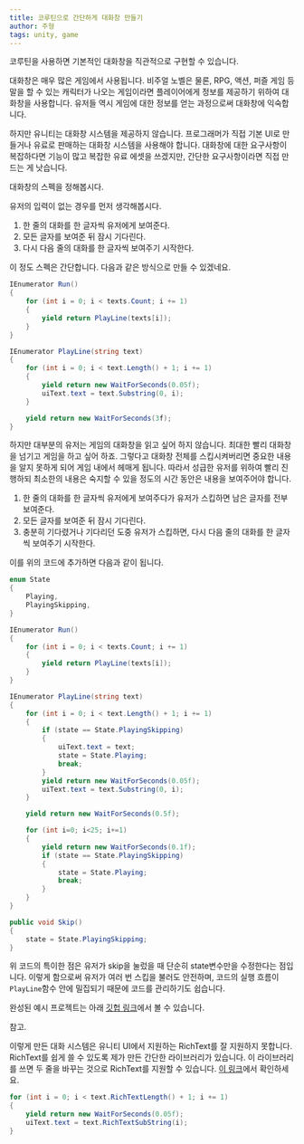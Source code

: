 ```yaml
---
title: 코루틴으로 간단하게 대화창 만들기
author: 주형
tags: unity, game
---
```


코루틴을 사용하면 기본적인 대화창을 직관적으로 구현할 수 있습니다.

대화창은 매우 많은 게임에서 사용됩니다. 비주얼 노벨은 물론, RPG, 액션, 퍼즐 게임 등 말을 할 수 있는 캐릭터가 나오는 게임이라면 플레이어에게 정보를 제공하기 위하여 대화창을 사용합니다. 유저들 역시 게임에 대한 정보를 얻는 과정으로써 대화창에 익숙합니다.

하지만 유니티는 대화창 시스템을 제공하지 않습니다. 프로그래머가 직접 기본 UI로 만들거나 유료로 판매하는 대화창 시스템을 사용해야 합니다. 대화창에 대한 요구사항이 복잡하다면 기능이 많고 복잡한 유료 에셋을 쓰겠지만, 간단한 요구사항이라면 직접 만드는 게 낫습니다.

대화창의 스펙을 정해봅시다.

유저의 입력이 없는 경우를 먼저 생각해봅시다.

1. 한 줄의 대화를 한 글자씩 유저에게 보여준다.
1. 모든 글자를 보여준 뒤 잠시 기다린다.
1. 다시 다음 줄의 대화를 한 글자씩 보여주기 시작한다.

이 정도 스펙은 간단합니다. 다음과 같은 방식으로 만들 수 있겠네요.

```cs
IEnumerator Run()
{
    for (int i = 0; i < texts.Count; i += 1)
    {
        yield return PlayLine(texts[i]);
    }
}

IEnumerator PlayLine(string text)
{
    for (int i = 0; i < text.Length() + 1; i += 1)
    {
        yield return new WaitForSeconds(0.05f);
        uiText.text = text.Substring(0, i);
    }

    yield return new WaitForSeconds(3f);
}
```

하지만 대부분의 유저는 게임의 대화창을 읽고 싶어 하지 않습니다. 최대한 빨리 대화창을 넘기고 게임을 하고 싶어 하죠. 그렇다고 대화창 전체를 스킵시켜버리면 중요한 내용을 알지 못하게 되어 게임 내에서 헤매게 됩니다. 따라서 성급한 유저를 위하여 빨리 진행하되 최소한의 내용은 숙지할 수 있을 정도의 시간 동안은 내용을 보여주어야 합니다.

1. 한 줄의 대화를 한 글자씩 유저에게 보여주다가 유저가 스킵하면 남은 글자를 전부 보여준다.
1. 모든 글자를 보여준 뒤 잠시 기다린다.
1. 충분히 기다렸거나 기다리던 도중 유저가 스킵하면, 다시 다음 줄의 대화를 한 글자씩 보여주기 시작한다.

이를 위의 코드에 추가하면 다음과 같이 됩니다.

```cs
enum State
{
    Playing,
    PlayingSkipping,
}

IEnumerator Run()
{
    for (int i = 0; i < texts.Count; i += 1)
    {
        yield return PlayLine(texts[i]);
    }
}

IEnumerator PlayLine(string text)
{
    for (int i = 0; i < text.Length() + 1; i += 1)
    {
        if (state == State.PlayingSkipping)
        {
            uiText.text = text;
            state = State.Playing;
            break;
        }
        yield return new WaitForSeconds(0.05f);
        uiText.text = text.Substring(0, i);
    }

    yield return new WaitForSeconds(0.5f);

    for (int i=0; i<25; i+=1)
    {
        yield return new WaitForSeconds(0.1f);
        if (state == State.PlayingSkipping)
        {
            state = State.Playing;
            break;
        }
    }
}

public void Skip()
{
    state = State.PlayingSkipping;
}
```

위 코드의 특이한 점은 유저가 skip을 눌렀을 때 단순히 state변수만을 수정한다는 점입니다. 이렇게 함으로써 유저가 여러 번 스킵을 불러도 안전하며, 코드의 실행 흐름이 `PlayLine`함수 안에 밀집되기 때문에 코드를 관리하기도 쉽습니다.

완성된 예시 프로젝트는 아래 [깃헙 링크](https://github.com/majecty/DialogueByCoroutineExample)에서 볼 수 있습니다.

참고.

이렇게 만든 대화 시스템은 유니티 UI에서 지원하는 RichText를 잘 지원하지 못합니다. RichText를 쉽게 쓸 수 있도록 제가 만든 간단한 라이브러리가 있습니다. 이 라이브러리를 쓰면 두 줄을 바꾸는 것으로 RichText를 지원할 수 있습니다. [이 링크](https://github.com/majecty/Unity3dRichTextHelper)에서 확인하세요.

```cs
for (int i = 0; i < text.RichTextLength() + 1; i += 1)
{
    yield return new WaitForSeconds(0.05f);
    uiText.text = text.RichTextSubString(i);
}
```